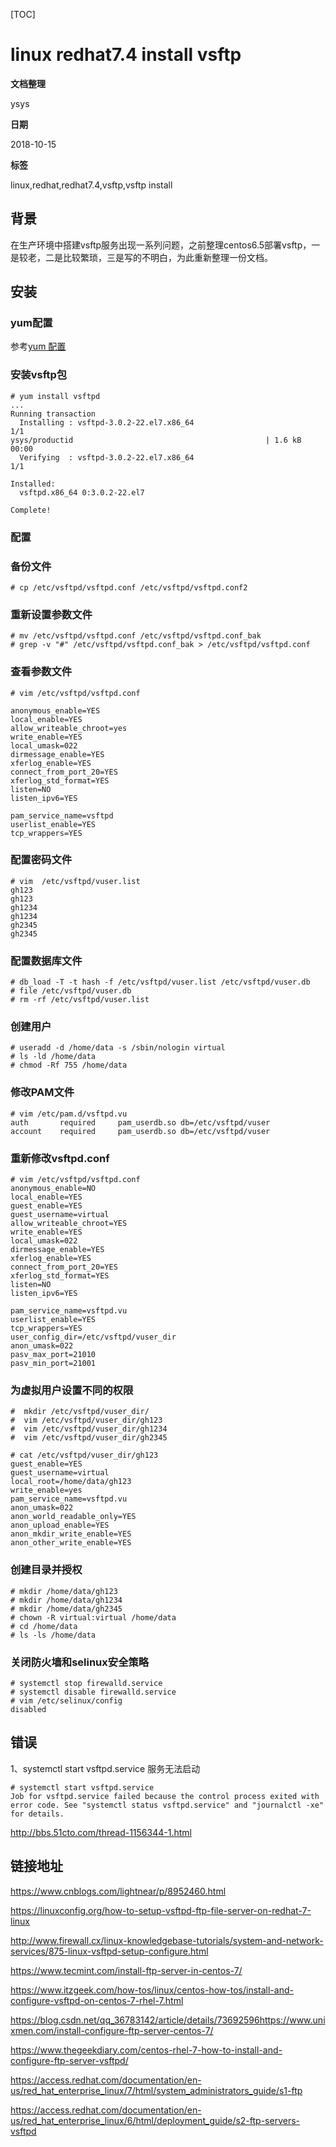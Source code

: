 [TOC]

# linux redhat7.4 install vsftp

**文档整理**

ysys

**日期**

2018-10-15

**标签**

linux,redhat,redhat7.4,vsftp,vsftp install



## 背景

​	在生产环境中搭建vsftp服务出现一系列问题，之前整理centos6.5部署vsftp，一是较老，二是比较繁琐，三是写的不明白，为此重新整理一份文档。



## 安装

### yum配置

参考[yum 配置](../20170601/linux_yum_配置.md)

### 安装vsftp包

```
# yum install vsftpd
...
Running transaction
  Installing : vsftpd-3.0.2-22.el7.x86_64                                   1/1 
ysys/productid                                           | 1.6 kB     00:00     
  Verifying  : vsftpd-3.0.2-22.el7.x86_64                                   1/1 

Installed:
  vsftpd.x86_64 0:3.0.2-22.el7                                                  

Complete!
```



### 配置



### 备份文件

```
# cp /etc/vsftpd/vsftpd.conf /etc/vsftpd/vsftpd.conf2
```



### 重新设置参数文件

```
# mv /etc/vsftpd/vsftpd.conf /etc/vsftpd/vsftpd.conf_bak
# grep -v "#" /etc/vsftpd/vsftpd.conf_bak > /etc/vsftpd/vsftpd.conf
```





### 查看参数文件

```
# vim /etc/vsftpd/vsftpd.conf

anonymous_enable=YES
local_enable=YES
allow_writeable_chroot=yes
write_enable=YES
local_umask=022
dirmessage_enable=YES
xferlog_enable=YES
connect_from_port_20=YES
xferlog_std_format=YES
listen=NO
listen_ipv6=YES

pam_service_name=vsftpd
userlist_enable=YES
tcp_wrappers=YES
```



### 配置密码文件

```
# vim  /etc/vsftpd/vuser.list 
gh123
gh123
gh1234
gh1234
gh2345
gh2345
```

### 配置数据库文件

```
# db_load -T -t hash -f /etc/vsftpd/vuser.list /etc/vsftpd/vuser.db
# file /etc/vsftpd/vuser.db
# rm -rf /etc/vsftpd/vuser.list
```

### 创建用户

```
# useradd -d /home/data -s /sbin/nologin virtual
# ls -ld /home/data
# chmod -Rf 755 /home/data
```

### 修改PAM文件

```
# vim /etc/pam.d/vsftpd.vu
auth       required     pam_userdb.so db=/etc/vsftpd/vuser
account    required     pam_userdb.so db=/etc/vsftpd/vuser
```



### 重新修改vsftpd.conf

```
# vim /etc/vsftpd/vsftpd.conf
anonymous_enable=NO
local_enable=YES
guest_enable=YES
guest_username=virtual
allow_writeable_chroot=YES
write_enable=YES
local_umask=022
dirmessage_enable=YES
xferlog_enable=YES
connect_from_port_20=YES
xferlog_std_format=YES
listen=NO
listen_ipv6=YES

pam_service_name=vsftpd.vu
userlist_enable=YES
tcp_wrappers=YES
user_config_dir=/etc/vsftpd/vuser_dir
anon_umask=022
pasv_max_port=21010
pasv_min_port=21001
```







### 为虚拟用户设置不同的权限

```
#  mkdir /etc/vsftpd/vuser_dir/
#  vim /etc/vsftpd/vuser_dir/gh123
#  vim /etc/vsftpd/vuser_dir/gh1234
#  vim /etc/vsftpd/vuser_dir/gh2345
```

```
# cat /etc/vsftpd/vuser_dir/gh123
guest_enable=YES
guest_username=virtual
local_root=/home/data/gh123
write_enable=yes
pam_service_name=vsftpd.vu
anon_umask=022
anon_world_readable_only=YES
anon_upload_enable=YES
anon_mkdir_write_enable=YES
anon_other_write_enable=YES
```

### 创建目录并授权

```
# mkdir /home/data/gh123
# mkdir /home/data/gh1234
# mkdir /home/data/gh2345
# chown -R virtual:virtual /home/data
# cd /home/data
# ls -ls /home/data
```



### 关闭防火墙和selinux安全策略

```
# systemctl stop firewalld.service
# systemctl disable firewalld.service
# vim /etc/selinux/config
disabled
```





## 错误

1、systemctl start vsftpd.service 服务无法启动

```
# systemctl start vsftpd.service
Job for vsftpd.service failed because the control process exited with error code. See "systemctl status vsftpd.service" and "journalctl -xe" for details.
```

http://bbs.51cto.com/thread-1156344-1.html



## 链接地址

https://www.cnblogs.com/lightnear/p/8952460.html

https://linuxconfig.org/how-to-setup-vsftpd-ftp-file-server-on-redhat-7-linux

http://www.firewall.cx/linux-knowledgebase-tutorials/system-and-network-services/875-linux-vsftpd-setup-configure.html

https://www.tecmint.com/install-ftp-server-in-centos-7/

https://www.itzgeek.com/how-tos/linux/centos-how-tos/install-and-configure-vsftpd-on-centos-7-rhel-7.html

https://blog.csdn.net/qq_36783142/article/details/73692596https://www.unixmen.com/install-configure-ftp-server-centos-7/

https://www.thegeekdiary.com/centos-rhel-7-how-to-install-and-configure-ftp-server-vsftpd/

https://access.redhat.com/documentation/en-us/red_hat_enterprise_linux/7/html/system_administrators_guide/s1-ftp

https://access.redhat.com/documentation/en-us/red_hat_enterprise_linux/6/html/deployment_guide/s2-ftp-servers-vsftpd


